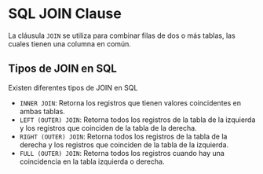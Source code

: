 # SQL JOIN Clause

La cláusula `JOIN` se utiliza para combinar filas de dos o más tablas, las cuales tienen una columna en común.

## Tipos de JOIN en SQL

Existen diferentes tipos de JOIN en SQL

- `INNER JOIN`: Retorna los registros que tienen valores coincidentes en ambas tablas.
- `LEFT (OUTER) JOIN`: Retorna todos los registros de la tabla de la izquierda y los registros que coinciden de la tabla de la derecha.
- `RIGHT (OUTER) JOIN`: Retorna todos los registros de la tabla de la derecha y los registros que coinciden de la tabla de la izquierda.
- `FULL (OUTER) JOIN`: Retorna todos los registros cuando hay una coincidencia en la tabla izquierda o derecha.
